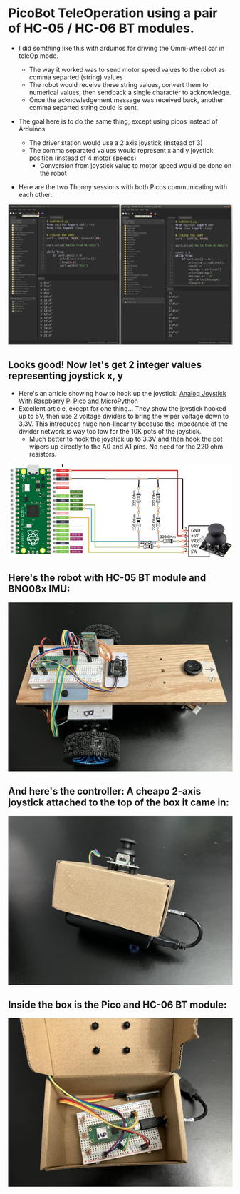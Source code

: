 # PicoBot TeleOperation using a pair of HC-05 / HC-06 BT modules.

* I did somthing like this with arduinos for driving the Omni-wheel car in teleOp mode.
    * The way it worked was to send motor speed values to the robot as comma separted (string) values
    * The robot would receive these string values, convert them to numerical values, then sendback a single character to acknowledge.
    * Once the acknowledgement message was received back, another comma separted string could is sent.

* The goal here is to do the same thing, except using picos instead of Arduinos
    * The driver station would use a 2 axis joystick (instead of 3)
    * The comma separated values would represent x and y joystick position (instead of 4 motor speeds)
        * Conversion from joystick value to motor speed would be done on the robot
* Here are the two Thonny sessions with both Picos communicating with each other:

![Two Thonny Sessions](imgs/thonny_sessions.png)

## Looks good! Now let's get 2 integer values representing joystick x, y

* Here's an article showing how to hook up the joystick: [Analog Joystick With Raspberry Pi Pico and MicroPython](https://peppe8o.com/analog-joystick-with-raspberry-pi-pico-and-micropython/)
* Excellent article, except for one thing... They show the joystick hooked up to 5V, then use 2 voltage dividers to bring the wiper voltage down to 3.3V. This introduces huge non-linearity because the impedance of the divider network is way too low for the 10K pots of the joystick.
    * Much better to hook the joystick up to 3.3V and then hook the pot wipers up directly to the A0 and A1 pins. No need for the 220 ohm resistors.

![Joystick wiring diagram](imgs/joystick-wiring-diagram.png)

## Here's the robot with HC-05 BT module and BNO08x IMU:

![Robot](imgs/picobot.jpg)

## And here's the controller: A cheapo 2-axis joystick attached to the top of the box it came in:

![Joystick Controller](imgs/controller.jpg)

## Inside the box is the Pico and HC-06 BT module:

![Inside Controller box](imgs/controller-open.jpg)

